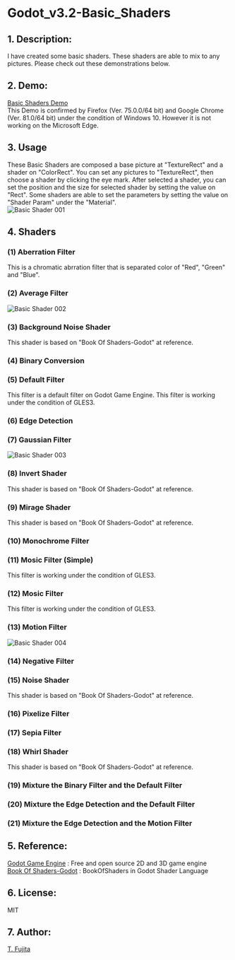 # Godot_v3.2-Basic_Shaders
## 1. Description:
I have created some basic shaders. These shaders are able to mix to any pictures. Please check out these demonstrations below.  

## 2. Demo:
[Basic Shaders Demo](https://to-fujita.github.io/Godot_v3.2-Basic_Shaders/Basic_Shaders.html)  
This Demo is confirmed by Firefox (Ver. 75.0.0/64 bit) and Google Chrome (Ver. 81.0/64 bit) under the condition of Windows 10. However it is not working on the Microsoft Edge.   

## 3. Usage
These Basic Shaders are composed a base picture at "TextureRect" and a shader on "ColorRect". You can set any pictures to "TextureRect", then choose a shader by clicking the eye mark. After selected a shader, you can set the position and the size for selected shader by setting the value on "Rect". Some shaders are able to set the parameters by setting the value on "Shader Param" under the "Material".  
![Basic Shader 001](https://to-fujita.github.io/Images/Basic_Shader_001.png "Images for Basic Shader 001")

## 4. Shaders
### (1) Aberration Filter
This is a chromatic abrration filter that is separated color of "Red", "Green" and "Blue".
### (2) Average Filter
![Basic Shader 002](https://to-fujita.github.io/Images/Basic_Shader_002.png "Images for Basic Shader 002")
### (3) Background Noise Shader
This shader is based on "Book Of Shaders-Godot" at reference.  
### (4) Binary Conversion

### (5) Default Filter
This filter is a default filter on Godot Game Engine. This filter is working under the condition of GLES3.   
### (6) Edge Detection

### (7) Gaussian Filter
![Basic Shader 003](https://to-fujita.github.io/Images/Basic_Shader_003.png "Images for Basic Shader 003")
### (8) Invert Shader
This shader is based on "Book Of Shaders-Godot" at reference.  
### (9) Mirage Shader
This shader is based on "Book Of Shaders-Godot" at reference.  
### (10) Monochrome Filter

### (11) Mosic Filter (Simple)
This filter is working under the condition of GLES3.  
### (12) Mosic Filter
This filter is working under the condition of GLES3.  
### (13) Motion Filter
![Basic Shader 004](https://to-fujita.github.io/Images/Basic_Shader_004.png "Images for Basic Shader 004")
### (14) Negative Filter

### (15) Noise Shader
This shader is based on "Book Of Shaders-Godot" at reference.  
### (16) Pixelize Filter

### (17) Sepia Filter

### (18) Whirl Shader
This shader is based on "Book Of Shaders-Godot" at reference.  
### (19) Mixture the Binary Filter and the Default Filter

### (20) Mixture the Edge Detection and the Default Filter

### (21) Mixture the Edge Detection and the Motion Filter


## 5. Reference:
[Godot Game Engine](https://godotengine.org/) : Free and open source 2D and 3D game engine   
[Book Of Shaders-Godot](https://github.com/jayaarrgh/BookOfShaders-Godot) :  BookOfShaders in Godot Shader Language  

## 6. License:
MIT  

## 7. Author:
[T. Fujita](https://github.com/To-Fujita)
